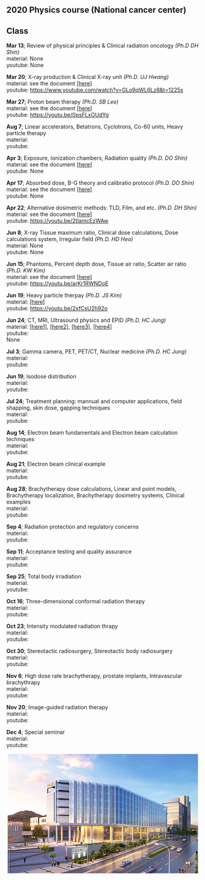 ## 2020 Physics course (National cancer center)
  
  
## Class 
**Mar 13**; Review of physical principles & Clinical radiation oncology *(Ph.D DH Shin)* <br/>
material: None <br/>
youtube: None <br/>

**Mar 20**; X-ray production & Clinical X-ray unit *(Ph.D. UJ Hwang)*<br/>
material: see the document [[here]](https://github.com/wjcheon/2020_NCC_PhysicsCourse/blob/master/materials/Khan%20Ch3%264_X-ray%20production%20and%20Linac2020.pdf) <br/>
youtube: https://www.youtube.com/watch?v=GLo9qWL6Lz8&t=1225s <br/>

**Mar 27**; Proton beam therapy *(Ph.D. SB Lee)*<br/>
material: see the document [[here]](https://github.com/wjcheon/2020_NCC_PhysicsCourse/blob/master/materials/ProtonTherapy-MPA-Lecture-20200327.pdf) <br/> 
youtube: https://youtu.be/0psFLxOUdYg<br/>
	  
**Aug 7**; Linear accelerators, Betatrons, Cyclotrons, Co-60 units, Heavy particle therapy<br/>
material:<br/>
youtube: <br/>
	  
**Apr 3**; Exposure, Ionization chambers, Radiation quality *(Ph.D. DO Shin)*<br/>
material: see the document [[here]](https://github.com/wjcheon/2020_NCC_PhysicsCourse/blob/master/materials/200403_Ch%206.7%20%EC%A0%84%EB%A6%AC%EB%B0%A9%EC%82%AC%EC%84%A0%EB%9F%89_%EC%B8%A1%EC%A0%95_NCC_20%EB%85%84.ppt) <br/> 
youtube: None<br/>
	  
**Apr 17**; Absorbed dose, B-G theory and calibratio protocol *(Ph.D. DO Shin)*<br/>
material: see the document [[here]](https://github.com/wjcheon/2020_NCC_PhysicsCourse/blob/master/materials/200417_Ch%208%20%ED%9D%A1%EC%88%98%EC%84%A0%EB%9F%89%20%EC%B8%A1%EC%A0%95_NCC_20%EB%85%84.ppt) <br/> 
youtube: None<br/>
	  
**Apr 22**; Alternative dosimetric methods: TLD, Film, and etc. *(Ph.D. DH Shin)*<br/>
material: see the document [[here]](https://github.com/wjcheon/2020_NCC_PhysicsCourse/blob/master/materials/200424_%EC%8B%A0%EB%8F%99%ED%98%B8%20Ch.%208%20Alternative%20dosimetry.ppt) <br/>
youtube: https://youtu.be/2tlamcEzWAw<br/>
	  
**Jun 8**; X-ray Tissue maximum ratio, Clinical dose calculations, Dose calculations system, Irregular field *(Ph.D. HD Heo)*<br/>
material: None<br/>
youtube: None<br/>

**Jun 15**; Phantoms, Percent depth dose, Tissue air ratio, Scatter air ratio *(Ph.D. KW Kim)*<br/>
material: see the document [[here]](https://github.com/wjcheon/2020_NCC_PhysicsCourse/blob/master/materials/200612_%EA%B5%AD%EB%A6%BD%EC%95%94%EC%84%BC%ED%84%B0%EA%B0%95%EC%9D%98%20Ch9-khan202006.pptx) <br/> 
youtube: https://youtu.be/arKr1RWNDoE<br/>  
	  
**Jun 19**; Heavy particle therpay *(Ph.D. JS Kim)*<br/>
material: [[here]](https://github.com/wjcheon/2020_NCC_PhysicsCourse/blob/master/materials/200616-NCC%20Carbon%20HO-2.pdf)<br/>
youtube: https://youtu.be/2xfCsU2h92o<br/>

**Jun 24**; CT, MRI, Ultrasound physics and EPID *(Ph.D. HC Jung)*<br/>
material: [[here1]](https://github.com/wjcheon/2020_NCC_PhysicsCourse/blob/master/materials/200624-CT%20(one)-2020-NCC-CT%20Basic%20Principles.pdf), [[here2]](https://github.com/wjcheon/2020_NCC_PhysicsCourse/blob/master/materials/200624-CT%20(two)-2020-NCC--CT%20Clinical%20Applications.pdf), [[here3]](https://github.com/wjcheon/2020_NCC_PhysicsCourse/blob/master/materials/200624-MRI-A-2020-NCC-Physics%20of%20MRI-Basic%20Principle.pdf), [[here4]](https://github.com/wjcheon/2020_NCC_PhysicsCourse/blob/master/materials/200624-MRI-B-2020-NCC-Physics%20of%20MRI-Clinical%20Applications.pdf)<br/>
youtube: <br/> None
	  
**Jul 3**; Gamma camera, PET, PET/CT, Nuclear medicine *(Ph.D. HC Jung)*<br/>
material:<br/>
youtube: <br/>



**Jun 19**; Isodose distribution<br/>
material:<br/>
youtube: <br/>
	  

	  
**Jul 24**; Treatment planning: mannual and computer applications, field shapping, skin dose, gapping techniques<br/>
material:<br/>
youtube: <br/>
	  
**Aug 14**; Electron beam fundamentals and Electron beam calculation techniques<br/>
material:<br/>
youtube: <br/>
	  
**Aug 21**; Electron beam clinical example<br/>
material:<br/>
youtube: <br/>
		  
**Aug 28**; Brachytherapy dose calculations, Linear and point models, Brachytherapy localization, Brachytherapy dosimetry systems, Clinical examples<br/>
material:<br/>
youtube: <br/>
		  
**Sep 4**; Radiation protection and regulatory concerns<br/>
material:<br/>
youtube: <br/>
		  
**Sep 11**; Acceptance testing and quality assurance<br/>
material:<br/>
youtube: <br/>
		  
**Sep 25**; Total body irradiation<br/>
material:<br/>
youtube: <br/>
		  
**Oct 16**; Three-dimensional conformal radiation therapy<br/>
material:<br/>
youtube: <br/>
		  
**Oct 23**; Intensity modulated radiation thrapy<br/>
material:<br/>
youtube: <br/>
		  
**Oct 30**; Stereotactic radiosurgery, Stereotactic body radiosurgery<br/>
material:<br/>
youtube: <br/>
		  
**Nov 6**; High dose rate brachytherapy, prostate implants, Intravascular brachythrapy<br/>
material:<br/>
youtube: <br/>
		  
**Nov 20**; Image-guided radiation therapy<br/>
material:<br/>
youtube: <br/>
		  		  
**Dec 4**; Special seminar<br/>
material:<br/>
youtube: <br/>



 
 
   
   
     
     
      
       
        
         
         
<p align="center">
  <img src = https://github.com/wjcheon/2020_NCC_PhysicsCourse/blob/master/visual.png /></div>
</p>




